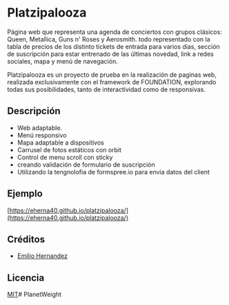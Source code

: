 # Platzipalooza

Página web que representa una agenda de conciertos con grupos clásicos: Queen, Metallica, Guns n' Roses y Aerosmith. todo representado con la tabla de precios de los distinto tickets de entrada para varios dias, sección de suscripción para estar entrenado de las últimas novedad, link a redes sociales, mapa y menú de navegación.

Platzipalooza es un proyecto de prueba en la realización de paginas web, realizada exclusivamente con el framework de FOUNDATION, explorando todas sus posibilidades, tanto de interactividad como de responsivas.

## Descripción

- Web adaptable.
- Menú responsivo
- Mapa adaptable a dispositivos
- Carrusel de fotos estáticos con orbit
- Control de menu scroll con sticky
- creando validación de formulario de suscripción
- Utilizando la tengnolofia de formspree.io para envia datos del client


## Ejemplo
[https://eherna40.github.io/platzipalooza/](https://eherna40.github.io/platzipalooza/)


## Créditos

- [Emilio Hernandez](https://www.linkedin.com/in/emilio-rafael-hernandez-perez-3a8bb540/)

## Licencia

[MIT](https://opensource.org/licenses/MIT)# PlanetWeight